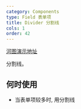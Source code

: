 ```yaml
---
category: Components
type: Field 表单项
title: Divider 分割线
cols: 1
order: 42
---
```


[河图演示地址](http://139.155.239.172/guiedit?route=%2Fproject%2Fhetu_demo%2Fhetu%2Fdemo%2FDivider)

分割线。

## 何时使用

- 当表单项较多时, 用分割线
